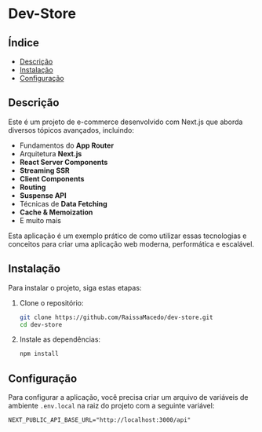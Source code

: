 # Dev-Store


## Índice

- [Descrição](#descrição)
- [Instalação](#instalação)
- [Configuração](#configuração)


## Descrição

Este é um projeto de e-commerce desenvolvido com Next.js que aborda diversos tópicos avançados, incluindo:

- Fundamentos do **App Router**
- Arquitetura **Next.js**
- **React Server Components**
- **Streaming SSR**
- **Client Components**
- **Routing**
- **Suspense API**
- Técnicas de **Data Fetching**
- **Cache & Memoization**
- E muito mais

Esta aplicação é um exemplo prático de como utilizar essas tecnologias e conceitos para criar uma aplicação web moderna, performática e escalável.


## Instalação

Para instalar o projeto, siga estas etapas:

1. Clone o repositório:
    ```bash
    git clone https://github.com/RaissaMacedo/dev-store.git
    cd dev-store
    ```
2. Instale as dependências:
    ```bash
    npm install
    ```

## Configuração

Para configurar a aplicação, você precisa criar um arquivo de variáveis de ambiente `.env.local` na raiz do projeto com a seguinte variável:

```env
NEXT_PUBLIC_API_BASE_URL="http://localhost:3000/api"
